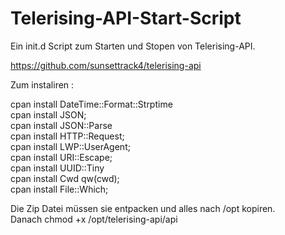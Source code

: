 # Telerising-API-Start-Script


Ein init.d Script zum Starten und Stopen von Telerising-API.

https://github.com/sunsettrack4/telerising-api

Zum instaliren :

cpan install DateTime::Format::Strptime<br>
cpan install  JSON;<br>
cpan install  JSON::Parse<br> 
cpan install  HTTP::Request;<br>
cpan install  LWP::UserAgent;<br>
cpan install  URI::Escape;<br>
cpan install  UUID::Tiny <br>
cpan install  Cwd qw(cwd);<br>
cpan install  File::Which;<br>

Die Zip Datei müssen sie entpacken und alles nach /opt kopiren.<br>
Danach chmod +x /opt/telerising-api/api 
